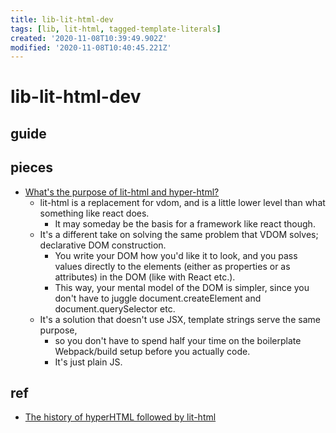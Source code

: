 ```yaml
---
title: lib-lit-html-dev
tags: [lib, lit-html, tagged-template-literals]
created: '2020-11-08T10:39:49.902Z'
modified: '2020-11-08T10:40:45.221Z'
---
```


# lib-lit-html-dev

## guide

## pieces

- [What's the purpose of lit-html and hyper-html?](https://www.reddit.com/r/javascript/comments/8iydo2/whats_the_purpose_of_lithtml_and_hyperhtml/)
  - lit-html is a replacement for vdom, and is a little lower level than what something like react does. 
    - It may someday be the basis for a framework like react though.
  - It's a different take on solving the same problem that VDOM solves; declarative DOM construction.
    - You write your DOM how you'd like it to look, and you pass values directly to the elements (either as properties or as attributes) in the DOM (like with React etc.). 
    - This way, your mental model of the DOM is simpler, since you don't have to juggle document.createElement and document.querySelector etc.
  - It's a solution that doesn't use JSX, template strings serve the same purpose, 
    - so you don't have to spend half your time on the boilerplate Webpack/build setup before you actually code. 
    - It's just plain JS. 

## ref

- [The history of hyperHTML followed by lit-html](https://gist.github.com/WebReflection/ab43649d9e4a53ac900b5924c77a310e)

